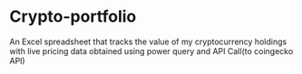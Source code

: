 # Crypto-portfolio
An Excel spreadsheet that tracks the value of my cryptocurrency holdings with live pricing data obtained using power query and API Call(to coingecko API)

